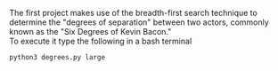 The first project makes use of the breadth-first search technique to determine the "degrees of separation" between two actors, commonly known as the "Six Degrees of Kevin Bacon." <br/>
To execute it type the following in a bash terminal

```bash
python3 degrees.py large
```
